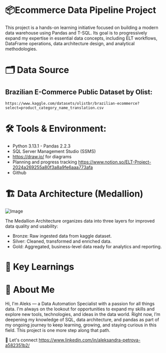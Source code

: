 # 📦Ecommerce Data Pipeline Project

This project is a hands-on learning initiative focused on building a modern data warehouse using Pandas and T-SQL. Its goal is to progressively expand my expertise in essential data concepts, including ELT workflows, DataFrame operations, data architecture design, and analytical methodologies.

# 🗂️ Data Source 

 ## Brazilian E-Commerce Public Dataset by Olist:
 
    https://www.kaggle.com/datasets/olistbr/brazilian-ecommerce?select=product_category_name_translation.csv


# 🛠️ Tools & Environment:
  - Python 3.13.1 - Pandas 2.2.3
  - SQL Server Management Studio (SSMS)
  - https://draw.io/ for diagrams
  - Planning and progress tracking https://www.notion.so/ELT-Project-2024a269255a80f3a8a9fe6aaa773afa 
  - Github

# 🏗️ Data Architecture (Medallion)

![Image](https://github.com/user-attachments/assets/1ec36152-d73b-4b29-ba47-fbccc46b23ae)

The Medallion Architecture organizes data into three layers for improved data quality and usability:

  - Bronze: Raw ingested data from kaggle dataset.
  - Silver: Cleaned, transformed and enriched data.
  - Gold: Aggregated, business-level data ready for analytics and reporting.
# 📌 Key Learnings
# 👋 About Me

Hi, I'm Aleks — a Data Automation Specialist with a passion for all things data. I'm always on the lookout for opportunities to expand my skills and explore new tools, technologies, and ideas in the data world. Right now, I’m deepening my knowledge of SQL, data architecture, and pandas as part of my ongoing journey to keep learning, growing, and staying curious in this field. This project is one more step along that path.

🔗 Let's connect  https://www.linkedin.com/in/aleksandra-petrova-a582351b2/


  
 


